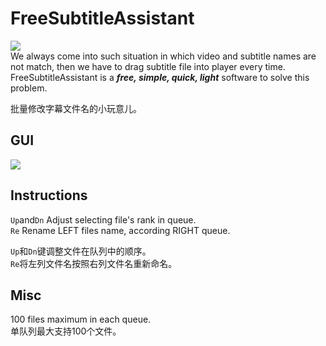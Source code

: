 # FreeSubtitleAssistant
![ ](https://i.ibb.co/Q8htwyK/qt-logo.jpg)  
We always come into such situation in which video and subtitle names are not match, then we have to drag subtitle file into player every time.
FreeSubtitleAssistant is a ***free, simple, quick, light*** software to solve this problem.  
  
批量修改字幕文件名的小玩意儿。


## GUI  
![ ](https://i.ibb.co/rH7TGWt/fsa.jpg)

## Instructions
`Up`and`Dn` Adjust selecting file's rank in queue.  
`Re` Rename LEFT files name, according RIGHT queue.
  
`Up`和`Dn`键调整文件在队列中的顺序。  
 `Re`将左列文件名按照右列文件名重新命名。

## Misc
100 files maximum in each queue.   
单队列最大支持100个文件。
